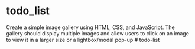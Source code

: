 # todo_list
 Create a simple image gallery using HTML, CSS, and JavaScript. The gallery should display multiple images and allow users to click on an image to view it in a larger size or a lightbox/modal pop-up
#   t o d o - l i s t  
 
